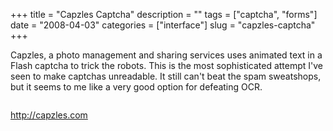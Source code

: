 +++
title = "Capzles Captcha"
description = ""
tags = ["captcha", "forms"]
date = "2008-04-03"
categories = ["interface"]
slug = "capzles-captcha"
+++


<p>Capzles, a photo management and sharing services uses animated text in a Flash captcha to trick the robots. This is the most sophisticated attempt I've seen to make captchas unreadable. It still can't beat the spam sweatshops, but it seems to me like a very good option for defeating OCR.</p>
<div id="screens-full" class="clear"><div class="fullimg clear"><a href="/media/interface/capzles-captcha-1.png" class="group" rel="group" title="1. "><img src="/media/interface/capzles-captcha-1.png" alt="" class="img-responsive"></a></div></div><div id="screens-full" class="clear"><div class="fullimg clear"><a href="/media/interface/capzles-captcha-2.png" class="group" rel="group" title="2. "><img src="/media/interface/capzles-captcha-2.png" alt="" class="img-responsive"></a></div></div>        
<p><a href="http://capzles.com/">http://capzles.com</a></p>

